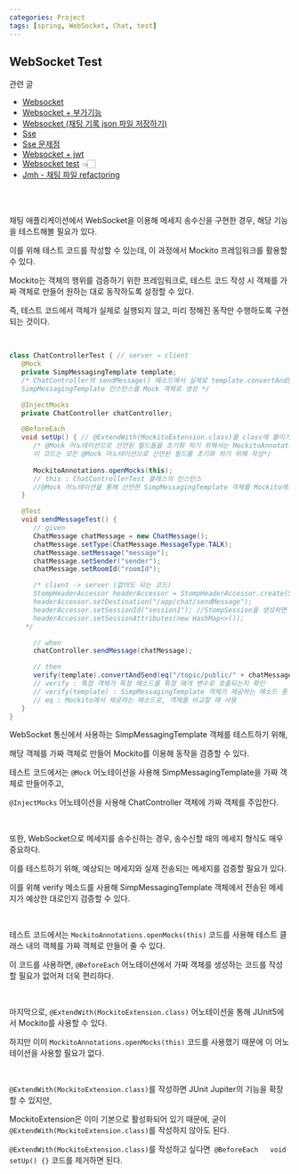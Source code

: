 ```yaml
---
categories: Project
tags: [spring, WebSocket, Chat, test]
---
```


## WebSocket Test
관련 글          
- [Websocket](https://haedal-uni.github.io/posts/WebSocket/)                                    
- [Websocket + 부가기능](https://haedal-uni.github.io/posts/WebSocket-+%EB%B6%80%EA%B0%80%EA%B8%B0%EB%8A%A5/)                             
- [Websocket (채팅 기록 json 파일 저장하기)](https://haedal-uni.github.io/posts/WebSocket(%EC%B1%84%ED%8C%85-%EA%B8%B0%EB%A1%9D-Json-%ED%8C%8C%EC%9D%BC-%EC%A0%80%EC%9E%A5%ED%95%98%EA%B8%B0)/)                               
- [Sse](https://haedal-uni.github.io/posts/SSE/)                      
- [Sse 문제점](https://haedal-uni.github.io/posts/SSE-%EB%AC%B8%EC%A0%9C%EC%A0%90/)                        
- [Websocket + jwt](https://haedal-uni.github.io/posts/WebSocket-+-JWT/)                         
- [Websocket test](https://haedal-uni.github.io/posts/WebSocket-Test/) 👈🏻                       
- [Jmh - 채팅 파일 refactoring](https://haedal-uni.github.io/posts/JMH/)           

<br><br>  

채팅 애플리케이션에서 WebSocket을 이용해 메세지 송수신을 구현한 경우, 해당 기능을 테스트해볼 필요가 있다. 

이를 위해 테스트 코드를 작성할 수 있는데, 이 과정에서 Mockito 프레임워크를 활용할 수 있다.

Mockito는 객체의 행위를 검증하기 위한 프레임워크로, 테스트 코드 작성 시 객체를 가짜 객체로 만들어 원하는 대로 동작하도록 설정할 수 있다. 

즉, 테스트 코드에서 객체가 실제로 실행되지 않고, 미리 정해진 동작만 수행하도록 구현되는 것이다.

<br>

```java
class ChatControllerTest { // server → client
   @Mock
   private SimpMessagingTemplate template;
   /* ChatController의 sendMessage() 메소드에서 실제로 template.convertAndSend()가 호출되는지 확인하기 위해서
   SimpMessagingTemplate 인스턴스를 Mock 객체로 생성 */

   @InjectMocks
   private ChatController chatController;

   @BeforeEach
   void setUp() { // @ExtendWith(MockitoExtension.class)를 class에 붙이거나 해당 메소드를 쓰거나
      /* @Mock 어노테이션으로 선언된 필드들을 초기화 하기 위해서는 MockitoAnnotations 클래스의 openMocks() 메소드를 이용해야한다.
      이 코드는 모든 @Mock 어노테이션으로 선언된 필드를 초기화 하기 위해 작성*/
    
      MockitoAnnotations.openMocks(this);
      // this : ChatControllerTest 클래스의 인스턴스
      //@Mock 어노테이션을 통해 선언한 SimpMessagingTemplate 객체를 Mockito에서 제공하는 mock 객체로 만들기 위해서는 this 인스턴스를 전달
   }

   @Test
   void sendMessageTest() {
      // given
      ChatMessage chatMessage = new ChatMessage();
      chatMessage.setType(ChatMessage.MessageType.TALK);
      chatMessage.setMessage("message");
      chatMessage.setSender("sender");
      chatMessage.setRoomId("roomId");

      /* client -> server (없어도 되는 코드)
      StompHeaderAccessor headerAccessor = StompHeaderAccessor.create(StompCommand.SEND); 
      headerAccessor.setDestination("/app/chat/sendMessage");
      headerAccessor.setSessionId("session1"); //StompSession을 생성하면 내부에서는 자동으로 sessionId를 생성
      headerAccessor.setSessionAttributes(new HashMap<>());
    */

      // when
      chatController.sendMessage(chatMessage);

      // then
      verify(template).convertAndSend(eq("/topic/public/" + chatMessage.getRoomId() ), eq(chatMessage));
      // verify : 특정 객체가 특정 메소드를 특정 매개 변수로 호출되는지 확인
      // verify(template) : SimpMessagingTemplate 객체가 제공하는 메소드 중 하나가 호출되었는지 검증하는 용도
      // eq : Mockito에서 제공하는 메소드로, 객체를 비교할 때 사용
   }
}
```

WebSocket 통신에서 사용하는 SimpMessagingTemplate 객체를 테스트하기 위해, 

해당 객체를 가짜 객체로 만들어 Mockito를 이용해 동작을 검증할 수 있다. 

테스트 코드에서는 `@Mock` 어노테이션을 사용해 SimpMessagingTemplate을 가짜 객체로 만들어주고, 

`@InjectMocks` 어노테이션을 사용해 ChatController 객체에 가짜 객체를 주입한다.

<br>

또한, WebSocket으로 메세지를 송수신하는 경우, 송수신할 때의 메세지 형식도 매우 중요하다. 

이를 테스트하기 위해, 예상되는 메세지와 실제 전송되는 메세지를 검증할 필요가 있다. 

이를 위해 verify 메소드를 사용해 SimpMessagingTemplate 객체에서 전송된 메세지가 예상한 대로인지 검증할 수 있다.

<br>

테스트 코드에서는 `MockitoAnnotations.openMocks(this)` 코드를 사용해 테스트 클래스 내의 객체를 가짜 객체로 만들어 줄 수 있다. 

이 코드를 사용하면, `@BeforeEach` 어노테이션에서 가짜 객체를 생성하는 코드를 작성할 필요가 없어져 더욱 편리하다.

<br>

마지막으로, `@ExtendWith(MockitoExtension.class)` 어노테이션을 통해 JUnit5에서 Mockito를 사용할 수 있다. 

하지만 이미 `MockitoAnnotations.openMocks(this)` 코드를 사용했기 때문에 이 어노테이션을 사용할 필요가 없다.

<br>

`@ExtendWith(MockitoExtension.class)`를 작성하면 JUnit Jupiter의 기능을 확장할 수 있지만, 

MockitoExtension은 이미 기본으로 활성화되어 있기 때문에, 굳이 `@ExtendWith(MockitoExtension.class)`를 작성하지 않아도 된다.

`@ExtendWith(MockitoExtension.class)`를 작성하고 싶다면` @BeforeEach   void setUp() {}` 코드를 제거하면 된다.
